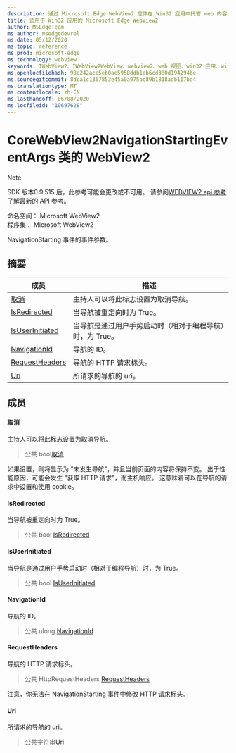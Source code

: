 ```yaml
---
description: 通过 Microsoft Edge WebView2 控件在 Win32 应用中托管 web 内容
title: 适用于 Win32 应用的 Microsoft Edge WebView2
author: MSEdgeTeam
ms.author: msedgedevrel
ms.date: 05/12/2020
ms.topic: reference
ms.prod: microsoft-edge
ms.technology: webview
keywords: IWebView2、IWebView2WebView、webview2、web 视图、win32 应用、win32、edge、ICoreWebView2、ICoreWebView2Controller、浏览器控件、边缘 html
ms.openlocfilehash: 98e242ace5eb0ae5958ddb1eb6cd380d194294be
ms.sourcegitcommit: 8dca1c1367853e45a0a975bc89b1818adb117bd4
ms.translationtype: MT
ms.contentlocale: zh-CN
ms.lasthandoff: 06/08/2020
ms.locfileid: "10697628"
---
```

# CoreWebView2NavigationStartingEventArgs 类的 WebView2 

> [!NOTE]
> SDK 版本0.9.515 后，此参考可能会更改或不可用。 请参阅[WEBVIEW2 api 参考](../../../webview2-api-reference.md)了解最新的 API 参考。

命名空间： Microsoft WebView2 \
程序集： Microsoft WebView2

NavigationStarting 事件的事件参数。

## 摘要

 成员                        | 描述
--------------------------------|---------------------------------------------
[取消](#cancel) | 主持人可以将此标志设置为取消导航。
[IsRedirected](#isredirected) | 当导航被重定向时为 True。
[IsUserInitiated](#isuserinitiated) | 当导航是通过用户手势启动时（相对于编程导航）时，为 True。
[NavigationId](#navigationid) | 导航的 ID。
[RequestHeaders](#requestheaders) | 导航的 HTTP 请求标头。
[Uri](#uri) | 所请求的导航的 uri。

## 成员

#### 取消 

主持人可以将此标志设置为取消导航。

> 公共 bool[取消](#cancel)

如果设置，则将显示为 "未发生导航"，并且当前页面的内容将保持不变。 出于性能原因，可能会发生 "获取 HTTP 请求"，而主机响应。 这意味着可以在导航的请求中设置和使用 cookie。

#### IsRedirected 

当导航被重定向时为 True。

> 公共 bool [IsRedirected](#isredirected)

#### IsUserInitiated 

当导航是通过用户手势启动时（相对于编程导航）时，为 True。

> 公共 bool [IsUserInitiated](#isuserinitiated)

#### NavigationId 

导航的 ID。

> 公共 ulong [NavigationId](#navigationid)

#### RequestHeaders 

导航的 HTTP 请求标头。

> 公共 HttpRequestHeaders [RequestHeaders](#requestheaders)

注意，你无法在 NavigationStarting 事件中修改 HTTP 请求标头。

#### Uri 

所请求的导航的 uri。

> 公共字符串[Uri](#uri)

